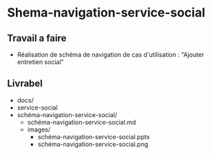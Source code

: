# Shema-navigation-service-social


## Travail a faire  

- Réalisation de schéma de navigation de cas d'utilisation : "Ajouter entretien social"

## Livrabel 

- docs/
 - service-social
  - schéma-navigation-service-social/
    - schéma-navigation-service-social.md
    - images/
      - schéma-navigation-service-social.pptx
      - schéma-navigation-service-social.png